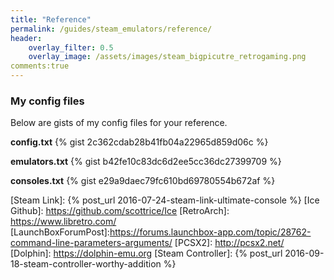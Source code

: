```yaml
---
title: "Reference"
permalink: /guides/steam_emulators/reference/
header:
    overlay_filter: 0.5
    overlay_image: /assets/images/steam_bigpicutre_retrogaming.png
comments:true
---
```


### My config files

Below are gists of my config files for your reference.

**config.txt**
{% gist  2c362cdab28b41fb04a22965d859d06c %}

**emulators.txt**
{% gist  b42fe10c83dc6d2ee5cc36dc27399709 %}


**consoles.txt**
{% gist  e29a9daec79fc610bd69780554b672af %}


[Ice]: http://scottrice.github.io/Ice/
[Steam Link]: {% post_url 2016-07-24-steam-link-ultimate-console %}
[Ice Github]: https://github.com/scottrice/Ice
[RetroArch]: https://www.libretro.com/
[LaunchBoxForumPost]:https://forums.launchbox-app.com/topic/28762-command-line-parameters-arguments/
[PCSX2]: http://pcsx2.net/
[Dolphin]: https://dolphin-emu.org
[Steam Controller]: {% post_url 2016-09-18-steam-controller-worthy-addition %}